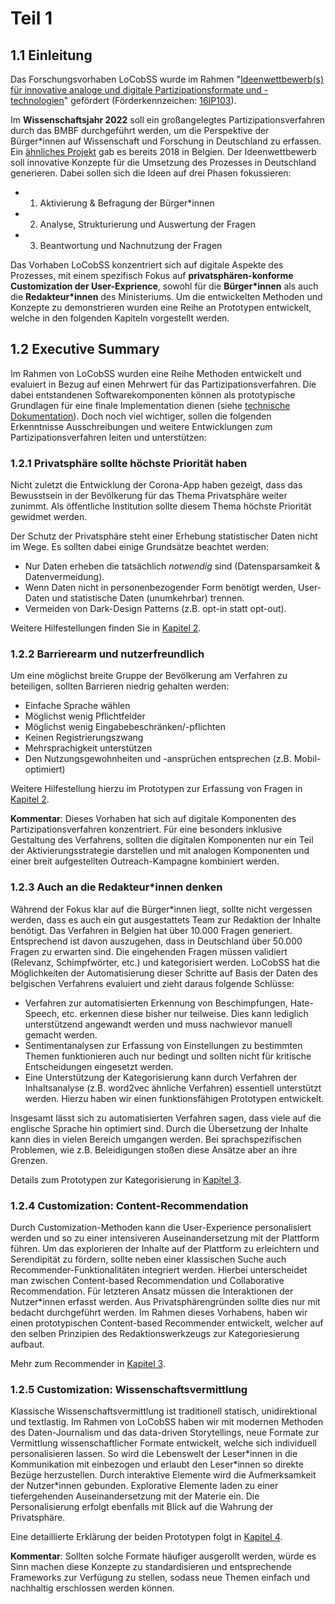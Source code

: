 # Teil 1

## 1.1 Einleitung
Das Forschungsvorhaben LoCobSS wurde im Rahmen "[Ideenwettbewerb(s) für innovative analoge und digitale Partizipationsformate und -technologien](https://www.bmbf.de/foerderungen/bekanntmachung-2767.html)" gefördert (Förderkennzeichen: [16IP103](https://foerderportal.bund.de/foekat/jsp/SucheAction.do?actionMode=view&fkz=16IP103)).

Im **Wissenschaftsjahr 2022** soll ein großangelegtes Partizipationsverfahren durch das BMBF durchgeführt werden, um die Perspektive der Bürger\*innen auf Wissenschaft und Forschung in Deutschland zu erfassen. Ein [ähnliches Projekt](https://www.vraagvoordewetenschap.be/) gab es bereits 2018 in Belgien. Der Ideenwettbewerb soll innovative Konzepte für die Umsetzung des Prozesses in Deutschland generieren. Dabei sollen sich die Ideen auf drei Phasen fokussieren:
- 1. Aktivierung & Befragung der Bürger\*innen
- 2. Analyse, Strukturierung und Auswertung der Fragen
- 3. Beantwortung und Nachnutzung der Fragen

Das Vorhaben LoCobSS konzentriert sich auf digitale Aspekte des Prozesses, mit einem spezifisch Fokus auf **privatsphären-konforme Customization der User-Exprience**, sowohl für die **Bürger\*innen** als auch die **Redakteur\*innen** des Ministeriums. Um die entwickelten Methoden und Konzepte zu demonstrieren wurden eine Reihe an Prototypen entwickelt, welche in den folgenden Kapiteln vorgestellt werden.

## 1.2 Executive Summary

Im Rahmen von LoCobSS wurden eine Reihe Methoden entwickelt und evaluiert in Bezug auf einen Mehrwert für das Partizipationsverfahren. Die dabei entstandenen Softwarekomponenten können als prototypische Grundlagen für eine finale Implementation dienen (siehe [technische Dokumentation](chapter04.md)). Doch noch viel wichtiger, sollen die folgenden Erkenntnisse Ausschreibungen und weitere Entwicklungen zum Partizipationsverfahren leiten und unterstützen:

### 1.2.1 Privatsphäre sollte höchste Priorität haben

Nicht zuletzt die Entwicklung der Corona-App haben gezeigt, dass das Bewusstsein in der Bevölkerung für das Thema Privatsphäre weiter zunimmt. Als öffentliche Institution sollte diesem Thema höchste Priorität gewidmet werden.

Der Schutz der Privatsphäre steht einer Erhebung statistischer Daten nicht im Wege. Es sollten dabei einige Grundsätze beachtet werden:
- Nur Daten erheben die tatsächlich *notwendig* sind (Datensparsamkeit & Datenvermeidung).
- Wenn Daten nicht in personenbezogender Form benötigt werden, User-Daten und statistische Daten (unumkehrbar) trennen.
- Vermeiden von Dark-Design Patterns (z.B. opt-in statt opt-out).

Weitere Hilfestellungen finden Sie in [Kapitel 2](chapter02.md).

### 1.2.2 Barrierearm und nutzerfreundlich

Um eine möglichst breite Gruppe der Bevölkerung am Verfahren zu beteiligen, sollten Barrieren niedrig gehalten werden:

- Einfache Sprache wählen
- Möglichst wenig Pflichtfelder
- Möglichst wenig Eingabebeschränken/-pflichten
- Keinen Registrierungszwang
- Mehrsprachigkeit unterstützen
- Den Nutzungsgewohnheiten und -ansprüchen entsprechen (z.B. Mobil-optimiert)

Weitere Hilfestellung hierzu im Prototypen zur Erfassung von Fragen in [Kapitel 2](chapter02.md).

**Kommentar**: Dieses Vorhaben hat sich auf digitale Komponenten des Partizipationsverfahren konzentriert. Für eine besonders inklusive Gestaltung des Verfahrens, sollten die digitalen Komponenten nur ein Teil der Aktivierungsstrategie darstellen und mit analogen Komponenten und einer breit aufgestellten Outreach-Kampagne kombiniert werden.

### 1.2.3 Auch an die Redakteur*innen denken

Während der Fokus klar auf die Bürger\*innen liegt, sollte nicht vergessen werden, dass es auch ein gut ausgestattets Team zur Redaktion der Inhalte benötigt. Das Verfahren in Belgien hat über 10.000 Fragen generiert. Entsprechend ist davon auszugehen, dass in Deutschland über 50.000 Fragen zu erwarten sind. Die eingehenden Fragen müssen validiert (Relevanz, Schimpfwörter, etc.) und kategorisiert werden. LoCobSS hat die Möglichkeiten der Automatisierung dieser Schritte auf Basis der Daten des belgischen Verfahrens evaluiert und zieht daraus folgende Schlüsse:

- Verfahren zur automatisierten Erkennung von Beschimpfungen, Hate-Speech, etc. erkennen diese bisher nur teilweise. Dies kann lediglich unterstützend angewandt werden und muss nachwievor manuell gemacht werden.
- Sentimentanalysen zur Erfassung von Einstellungen zu bestimmten Themen funktionieren auch nur bedingt und sollten nicht für kritische Entscheidungen eingesetzt werden.
- Eine Unterstützung der Kategorisierung kann durch Verfahren der Inhaltsanalyse (z.B. word2vec ähnliche Verfahren) essentiell unterstützt werden. Hierzu haben wir einen funktionsfähigen Prototypen entwickelt.

Insgesamt lässt sich zu automatisierten Verfahren sagen, dass viele auf die englische Sprache hin optimiert sind. Durch die Übersetzung der Inhalte kann dies in vielen Bereich umgangen werden. Bei sprachspezifischen Problemen, wie z.B. Beleidigungen stoßen diese Ansätze aber an ihre Grenzen.

Details zum Prototypen zur Kategorisierung in [Kapitel 3](chapter03.md).

### 1.2.4 Customization: Content-Recommendation

Durch Customization-Methoden kann die User-Experience personalisiert werden und so zu einer intensiveren Auseinandersetzung mit der Plattform führen. Um das explorieren der Inhalte auf der Plattform zu erleichtern und Serendipität zu fördern, sollte neben einer klassischen Suche auch Recommender-Funktionalitäten integriert werden. Hierbei unterscheidet man zwischen Content-based Recommendation und Collaborative Recommendation. Für letzteren Ansatz müssen die Interaktionen der Nutzer\*innen erfasst werden. Aus Privatsphärengründen sollte dies nur mit bedacht durchgeführt werden. Im Rahmen dieses Vorhabens, haben wir einen prototypischen Content-based Recommender entwickelt, welcher auf den selben Prinzipien des Redaktionswerkzeugs zur Kategoriesierung aufbaut. 

Mehr zum Recommender in [Kapitel 3](chapter03.md).

### 1.2.5 Customization: Wissenschaftsvermittlung

Klassische Wissenschaftsvermittlung ist traditionell statisch, unidirektional und textlastig. Im Rahmen von LoCobSS haben wir mit modernen Methoden des Daten-Journalism und das data-driven Storytellings, neue Formate zur Vermittlung wissenschaftlicher Formate entwickelt, welche sich individuell personalisieren lassen. So wird die Lebenswelt der Leser\*innen in die Kommunikation mit einbezogen und erlaubt den Leser\*innen so direkte Bezüge herzustellen. Durch interaktive Elemente wird die Aufmerksamkeit der Nutzer\*innen gebunden. Explorative Elemente laden zu einer tiefergehenden Auseinandersetzung mit der Materie ein. Die Personalisierung erfolgt ebenfalls mit Blick auf die Wahrung der Privatsphäre.

Eine detaillierte Erklärung der beiden Prototypen folgt in [Kapitel 4](chapter04.md).

**Kommentar**: Sollten solche Formate häufiger ausgerollt werden, würde es Sinn machen diese Konzepte zu standardisieren und entsprechende Frameworks zur Verfügung zu stellen, sodass neue Themen einfach und nachhaltig erschlossen werden können.